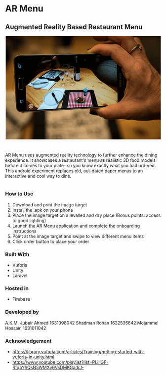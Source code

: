 # AR Menu

## Augmented Reality Based Restaurant Menu
![picture](ar-menu.png)
#
AR Menu uses augmented reality technology to further enhance the dining experience. It showcases a restaurant's menu as realistic 3D food models before it comes to your plate- so you know exactly what you had ordered. This android experiment replaces old, out-dated paper menus to an interactive and cool way to dine.
#

  
### How to Use
1. Download and print the image target
2. Install the .apk on your phone 
3. Place the image target on a levelled and dry place (Bonus points: access to good lighting)
4. Launch the AR Menu application and complete the onboarding instructions
5. Point at the image target and swipe to view different menu items  
6. Click order button to place your order<br />  
### Built With
* Vuforia
* Unity
* Laravel
### Hosted in
* Firebase



### Developed by

A.K.M. Jubair Ahmed 1631398042
Shadman Rohan 1632535642
Mojammel Hossain 1631011042



### Acknowledgement

* https://library.vuforia.com/articles/Training/getting-started-with-vuforia-in-unity.html
* https://www.youtube.com/playlist?list=PLillGF-RfqbYhQsN5WMXy6VsDMKGadrJ-